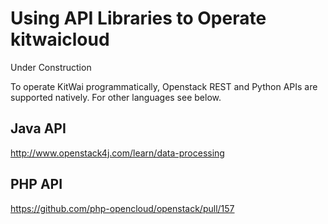 # Using API Libraries to Operate kitwaicloud

Under Construction

To operate KitWai programmatically, Openstack REST and Python APIs are supported natively. For other languages see below.

## Java API
http://www.openstack4j.com/learn/data-processing

## PHP API
https://github.com/php-opencloud/openstack/pull/157
